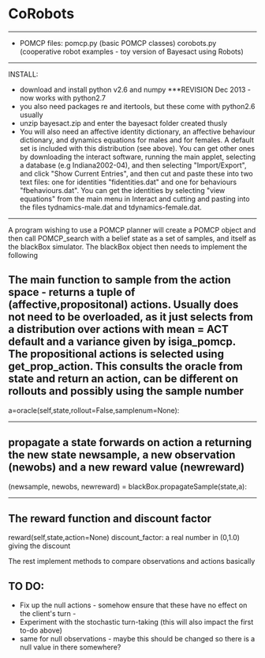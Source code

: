 CoRobots
========
--------------------------

* POMCP files:
pomcp.py			(basic POMCP classes)
corobots<X>.py			(cooperative robot examples - toy version of Bayesact using Robots)

--------------------------
INSTALL:
- download and install python v2.6 and numpy ***REVISION Dec 2013 -now works with python2.7 
- you also need packages re and itertools, but these come with python2.6 usually
- unzip bayesact.zip and enter the bayesact folder created thusly
- You will also need an affective identity dictionary, an affective behaviour dictionary, and dynamics equations for males and for females.  A default set is included with this distribution (see above).  You can get other ones by downloading the interact software, running the main applet, selecting a database (e.g Indiana2002-04), and then selecting "Import/Export", and click "Show Current Entries", and then cut and paste these into two text files: one for identities "fidentities.dat" and one for behaviours "fbehaviours.dat".  You can get the identities by selecting "view equations" from the main menu in Interact and cutting and pasting into the files tydnamics-male.dat and tdynamics-female.dat.

******
A program wishing to use a POMCP planner will create a POMCP object and then call POMCP_search with a belief state 
  as a set of samples, and itself as the blackBox simulator. The blackBox object then needs to implement the following

The main function to sample from the action space - returns a tuple of (affective,propositonal) actions. Usually does not need to be overloaded, as it just selects from a distribution over actions with mean = ACT default and a variance given by isiga_pomcp.  The propositional actions is selected using get_prop_action. This consults the oracle from state and return an action, can be different on rollouts and possibly using the sample number 
-----
a=oracle(self,state,rollout=False,samplenum=None): 

******
propagate a state forwards on action a returning the new state newsample, a new observation (newobs) and a new reward value (newreward)
------
(newsample, newobs, newreward) = blackBox.propagateSample(state,a):  

*****
The reward function and discount factor
-----
reward(self,state,action=None)
discount_factor:  a real number in (0,1.0) giving the discount


The rest implement methods to compare observations and actions basically

TO DO: 
---------------
- Fix up the null actions - somehow ensure that these have no effect on the client's turn - 
- Experiment with the stochastic turn-taking (this will also impact the first to-do above)
- same for null observations - maybe this should be changed so there is a null value in there somewhere? 
